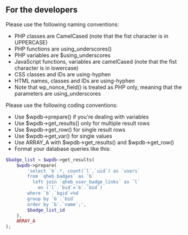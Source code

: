 For the developers
------------------
Please use the following naming conventions:
 * PHP classes are CamelCased (note that the fist character is in UPPERCASE)
 * PHP functions are using_underscores()
 * PHP variables are $using_underscores
 * JavaScript functions, variables are camelCased (note that the fist character is in lowercase)
 * CSS classes and IDs are using-hyphen
 * HTML names, classes and IDs are using-hyphen
 * Note that wp_nonce_field() is treated as PHP only, meaning that the parameters are using_underscores

Please use the following coding conventions:
 * Use $wpdb->prepare() if you're dealing with variables
 * Use $wpdb->get_results() only for multiple result rows
 * Use $wpdb->get_row() for single result rows
 * Use $wpdb->get_var() for single values
 * Use ARRAY_A with $wpdb->get_results() and $wpdb->get_row()
 * Format your database queries like this:

```php
$badge_list = $wpdb->get_results(
    $wpdb->prepare(
        'select `b`.*, count(`l`.`uid`) as `users`
        from `qheb_badges` as `b`
          left join `qheb_user_badge_links` as `l`
            on (`l`.`bid`=`b`.`bid`)
        where `b`.`bgid`=%d
        group by `b`.`bid`
        order by `b`.`name`;',
        $badge_list_id
    ),
    ARRAY_A
);
```